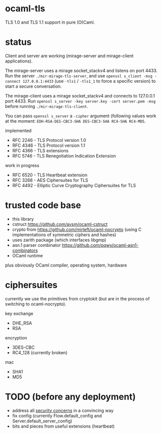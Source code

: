 ocaml-tls
==========

TLS 1.0 and TLS 1.1 support in pure (O)Caml.

status
======

Client and server are working (mirage-server and mirage-client applications).

The mirage-server uses a mirage socket_stackv4 and listens on port 4433. Run the server ``./mir-mirage-tls-server``, and use ``openssl s_client -msg -connect 127.0.0.1:4433`` (use ``-tls1`` / ``-tls1_1`` to force a specific version) to start a secure conversation.

The mirage-client uses a mirage socket_stackv4 and connects to 127.0.0.1 port 4433. Run ``openssl s_server -key server.key -cert server.pem -msg`` before running ``./mir-mirage-tls-client``.

You can pass ``openssl s_server`` a ``-cipher`` argument (following values work at the moment: ``EDH-RSA-DES-CBC3-SHA DES-CBC3-SHA RC4-SHA RC4-MD5``.

implemented

- RFC 2246 - TLS Protocol version 1.0
- RFC 4346 - TLS Protocol version 1.1
- RFC 4366 - TLS extensions
- RFC 5746 - TLS Renegotiation Indication Extension

work in progress

- RFC 6520 - TLS Heartbeat extension
- RFC 3268 - AES Ciphersuites for TLS
- RFC 4492 - Elliptic Curve Cryptography Ciphersuites for TLS

trusted code base
=================

- this library
- cstruct https://github.com/avsm/ocaml-cstruct
- crypto from https://github.com/mirleft/ocaml-nocrypto (using C implementations of symmetric ciphers and hashes)
- uses zarith package (which interfaces libgmp)
- asn.1 parser combinator https://github.com/pqwy/ocaml-asn1-combinators
- OCaml runtime

plus obviously OCaml compiler, operating system, hardware

ciphersuites
============

currently we use the primitives from cryptokit (but are in the process of switching to ocaml-nocrypto).

key exchange
- DHE_RSA
- RSA

encryption
- 3DES-CBC
- RC4_128 (currently broken)

mac
- SHA1
- MD5

TODO (before any deployment)
============================

- address all [security concerns](https://github.com/mirleft/ocaml-tls/issues?labels=security+concern&page=1&state=open) in a convincing way
- fix config (currently Flow.default_config and Server.default_server_config)
- bits and pieces from useful extensions (heartbeat)
